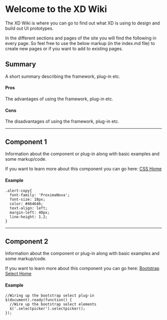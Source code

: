 <!--
-- XDWiki.github.io
-- http://xdwiki.github.io.
-->

Welcome to the XD Wiki
======================

The XD Wiki is where you can go to find out what XD is using to design and build out UI prototypes.

In the different sections and pages of the site you will find the following in every page. So feel free to use the below markup (in the index.md file) to create new pages or if you want to add to existing pages.

## Summary

A short summary describing the framework, plug-in etc.

#### Pros

The advantages of using the framework, plug-in etc.

#### Cons

The disadvantages of using the framework, plug-in etc.

***

## Component 1

Information about the component or plug-in along with basic examples and some markup/code.

If you want to learn more about this component you can go here: [CSS Home](http://www.w3schools.com/css/)

#### Example
```
.alert-copy{
  font-family: 'ProximaNova';
  font-size: 18px;
  color: #464646;
  text-align: left;
  margin-left: 40px;
  line-height: 1.2;
}
```

***

## Component 2

Information about the component or plug-in along with basic examples and some markup/code.

If you want to learn more about this component you can go here: [Bootstrap Select Home](http://silviomoreto.github.io/bootstrap-select/)

#### Example
```
//Wiring up the bootstrap select plug-in
$(document).ready(function() {
  //Wire up the bootstrap select elements
  $('.selectpicker').selectpicker();
});
```
